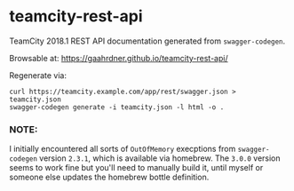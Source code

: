 # teamcity-rest-api

TeamCity 2018.1 REST API documentation generated from `swagger-codegen`.

Browsable at: https://gaahrdner.github.io/teamcity-rest-api/

Regenerate via:

```
curl https://teamcity.example.com/app/rest/swagger.json > teamcity.json
swagger-codegen generate -i teamcity.json -l html -o .
```

### NOTE:

I initially encountered all sorts of `OutOfMemory` execptions from `swagger-codegen` version `2.3.1`, which is available via homebrew.  The `3.0.0` version seems to work fine but you'll need to manually build it, until myself or someone else updates the homebrew bottle definition.